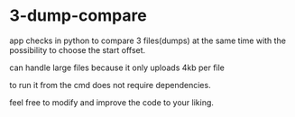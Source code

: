 # 3-dump-compare

app checks in python to compare 3 files(dumps) at the same time with the possibility to choose the start offset.

can handle large files because it only uploads 4kb per file

to run it from the cmd does not require dependencies.

feel free to modify and improve the code to your liking.
